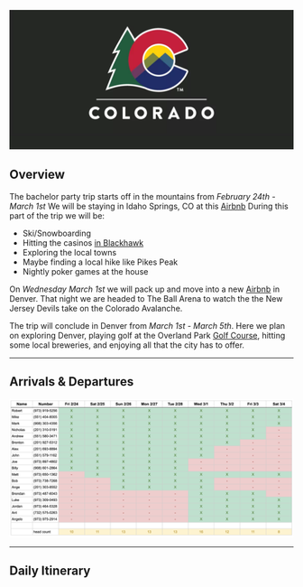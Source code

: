 ![header image](assets/CO_hero.png)

## Overview

The bachelor party trip starts off in the mountains from *February 24th - March 1st*
We will be staying in Idaho Springs, CO at this [Airbnb](https://abnb.me/MNlRSeE16ub)
During this part of the trip we will be:
- Ski/Snowboarding
- Hitting the casinos [in Blackhawk](https://www.google.com/maps/dir/Idaho+Springs,+Colorado/Black+Hawk,+Colorado/@39.7796953,-105.4908333,13.28z/data=!4m14!4m13!1m5!1m1!1s0x876ba525c91b6e55:0xfb9e9ae2915f3f68!2m2!1d-105.5136081!2d39.7424881!1m5!1m1!1s0x876bbc7a8ccbb8fb:0x4935b9a9c9693666!2m2!1d-105.4938853!2d39.7969322!3e0)
- Exploring the local towns 
- Maybe finding a local hike like Pikes Peak
- Nightly poker games at the house

On *Wednesday March 1st* we will pack up and move into a new [Airbnb](http://www.airbnb.com/rooms/1402409) in Denver. That night we are headed to The Ball Arena to watch the the New Jersey Devils take on the Colorado Avalanche.

The trip will conclude in Denver from *March 1st - March 5th*. Here we plan on exploring Denver, playing golf at the Overland Park [Golf Course](https://denver.ezlinksgolf.com/index.html#/search), hitting some local breweries, and enjoying all that the city has to offer. 

---
## Arrivals & Departures 

![arrivals](assets/arrivals.png)

---
## Daily Itinerary 


